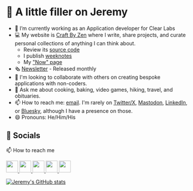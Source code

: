 <!--
**jermspeaks/jermspeaks** is a ✨ _special_ ✨ repository because its `README.md` (this file) appears on your GitHub profile.

Here are some ideas to get you started:

- 🔭 I’m currently working on ...
- 🌱 I’m currently learning ...
- 👯 I’m looking to collaborate on ...
- 🤔 I’m looking for help with ...
- 💬 Ask me about ...
- 📫 How to reach me: ...
- 😄 Pronouns: ...
- ⚡ Fun fact: ...
-->

# 👋 A little filler on Jeremy

- 🧬 I’m currently working as an Application developer for Clear Labs
- 💻 My website is [Craft By Zen](https://craftbyzen.com/) where I write, share projects, and curate personal collections of anything I can think about.
  - Review its [source code](https://github.com/jermspeaks/jermspeaks.github.io)
  - I publish [weeknotes](https://craftbyzen.com/blog/tag/weekly)
  - My ["Now" page](https://craftbyzen.com/now/)
- 🗞️ [Newsletter](https://buttondown.com/craftbyzen) - Released monthly
- 🤖 I'm looking to collaborate with others on creating bespoke applications with non-coders.
- 💬 Ask me about cooking, baking, video games, hiking, travel, and obituaries. 
- 📫 How to reach me: [email](mailto:jeremy@craftbyzen.com). I'm rarely on [Twitter/X](https://twitter.com/jermspeaks), [Mastodon](https://mastodon.online/@jermspeaks), [LinkedIn](https://www.linkedin.com/in/jeremynwong/), or [Bluesky](https://bsky.app/profile/jermspeaks.bsky.social), although I have a presence on those.
- 😄 Pronouns: He/Him/His
<!-- - ⚡ Fun fact: I love baking! -->

## 💬 Socials

📫 How to reach me

<p align="left">
  <a href="https://craftbyzen.com/rss.xml" target="_blank" rel="noreferrer">
    <img src="https://raw.githubusercontent.com/danielcranney/readme-generator/main/public/icons/socials/rss.svg" width="32" height="32" />
  </a>
  <a href="https://www.github.com/jermspeaks" target="_blank" rel="noreferrer">
    <img src="https://raw.githubusercontent.com/danielcranney/readme-generator/main/public/icons/socials/github.svg" width="32" height="32" />
  </a>
  <a href="https://dev.to/jermspeaks" target="_blank" rel="noreferrer">
    <img src="https://raw.githubusercontent.com/danielcranney/readme-generator/main/public/icons/socials/devdotto.svg" width="32" height="32" />
  </a>
  <a href="https://www.linkedin.com/in/jeremynwong" target="_blank" rel="noreferrer">
    <img src="https://raw.githubusercontent.com/danielcranney/readme-generator/main/public/icons/socials/linkedin.svg" width="32" height="32" />
  </a>
  <a href="https://www.twitter.com/jermspeaks" target="_blank" rel="noreferrer">
    <img src="https://raw.githubusercontent.com/danielcranney/readme-generator/main/public/icons/socials/twitter.svg" width="32" height="32" />
  </a>
</p>

[![Jeremy's GitHub stats](https://github-readme-stats.vercel.app/api?username=jermspeaks&count_private=true&show_icons=true)](https://github.com/anuraghazra/github-readme-stats)
